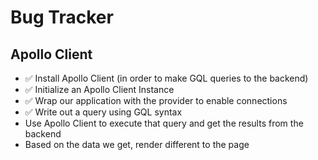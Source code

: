 # Bug Tracker

## Apollo Client
- ✅ Install Apollo Client (in order to make GQL queries to the backend)
- ✅ Initialize an Apollo Client Instance
- ✅ Wrap our application with the provider to enable connections
- ✅ Write out a query using GQL syntax
- Use Apollo Client to execute that query and get the results from the backend
- Based on the data we get, render different <Bugs> to the page
